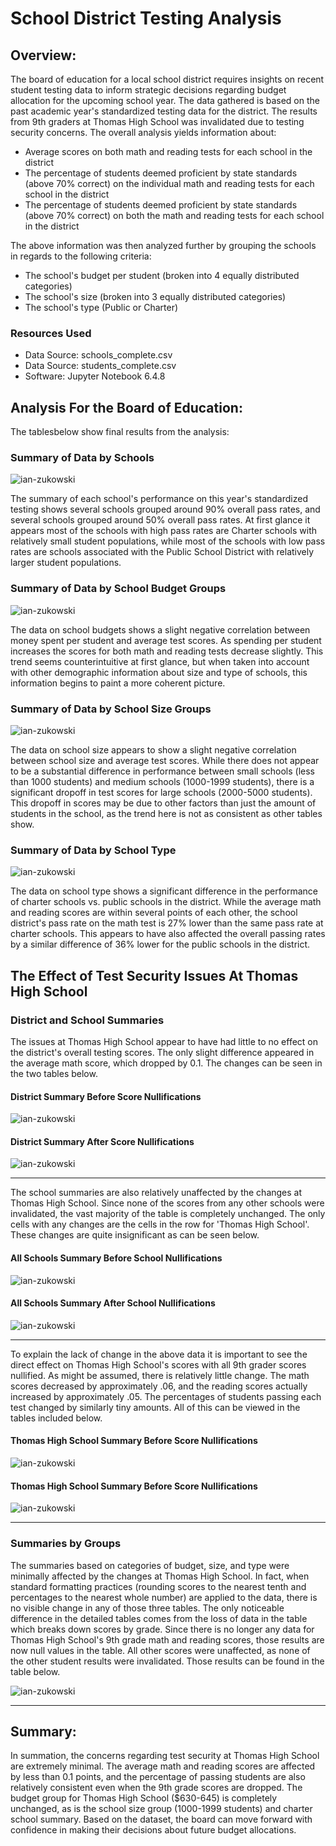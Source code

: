 # School District Testing Analysis

## Overview:
<!-- Explain the purpose of this analysis. -->
The board of education for a local school district requires insights on recent student testing data to inform strategic decisions regarding budget allocation for the upcoming school year. The data gathered is based on the past academic year's standardized testing data for the district. The results from 9th graders at Thomas High School was invalidated due to testing security concerns. The overall analysis yields information about:

* Average scores on both math and reading tests for each school in the district
* The percentage of students deemed proficient by state standards (above 70% correct) on the individual math and reading tests for each school in the district
* The percentage of students deemed proficient by state standards (above 70% correct) on both the math and reading tests for each school in the district

The above information was then analyzed further by grouping the schools in regards to the following criteria:

* The school's budget per student (broken into 4 equally distributed categories)
* The school's size (broken into 3 equally distributed categories)
* The school's type (Public or Charter)

### Resources Used

* Data Source: schools_complete.csv
* Data Source: students_complete.csv
* Software: Jupyter Notebook 6.4.8



## Analysis For the Board of Education: 

The tablesbelow show final results from the analysis:

### Summary of Data by Schools
![ian-zukowski](Resources/Tables/per_school_summary_no_THS_9th.png)

The summary of each school's performance on this year's standardized testing shows several schools grouped around 90% overall pass rates, and several schools grouped around 50% overall pass rates. At first glance it appears most of the schools with high pass rates are Charter schools with relatively small student populations, while most of the schools with low pass rates are schools associated with the Public School District with relatively larger student populations.

<!-- Scores by school spending -->
### Summary of Data by School Budget Groups
![ian-zukowski](Resources/Tables/budget_summary_no_THS_9th.png)

The data on school budgets shows a slight negative correlation between money spent per student and average test scores. As spending per student increases the scores for both math and reading tests decrease slightly. This trend seems counterintuitive at first glance, but when taken into account with other demographic information about size and type of schools, this information begins to paint a more coherent picture.

<!-- Scores by school size -->
### Summary of Data by School Size Groups
![ian-zukowski](Resources/Tables/school_size_summary_no_THS_9th.png)

The data on school size appears to show a slight negative correlation between school size and average test scores. While there does not appear to be a substantial difference in performance between small schools (less than 1000 students) and medium schools (1000-1999 students), there is a significant dropoff in test scores for large schools (2000-5000 students). This dropoff in scores may be due to other factors than just the amount of students in the school, as the trend here is not as consistent as other tables show.

<!-- Scores by school type -->
### Summary of Data by School Type
![ian-zukowski](Resources/Tables/school_type_summary_no_THS_9th.png)

The data on school type shows a significant difference in the performance of charter schools vs. public schools in the district. While the average math and reading scores are within several points of each other, the school district's pass rate on the math test is 27% lower than the same pass rate at charter schools. This appears to have also affected the overall passing rates by a similar difference of 36% lower for the public schools in the district.

## The Effect of Test Security Issues At Thomas High School
<!-- Using bulleted lists and images of DataFrames as support, address the following questions. -->

### District and School Summaries

<!-- How is the district summary affected? -->
The issues at Thomas High School appear to have had little to no effect on the district's overall testing scores. The only slight difference appeared in the average math score, which dropped by 0.1. The changes can be seen in the two tables below.

#### District Summary Before Score Nullifications
![ian-zukowski](Resources/Tables/district_summary_with_THS_9th.png)

#### District Summary After Score Nullifications
![ian-zukowski](Resources/Tables/district_summary_no_THS_9th.png)

----------------------------------------------------------------------------------------------
<!-- How is the school summary affected? -->
The school summaries are also relatively unaffected by the changes at Thomas High School. Since none of the scores from any other schools were invalidated, the vast majority of the table is completely unchanged. The only cells with any changes are the cells in the row for 'Thomas High School'. These changes are quite insignificant as can be seen below.

#### All Schools Summary Before School Nullifications
![ian-zukowski](Resources/Tables/per_school_summary_with_THS_9th.png)

#### All Schools Summary After School Nullifications
![ian-zukowski](Resources/Tables/per_school_summary_no_THS_9th.png)

----------------------------------------------------------------------------------------------
<!-- How does replacing the ninth graders’ math and reading scores affect Thomas High School’s performance relative to the other schools? -->
To explain the lack of change in the above data it is important to see the direct effect on Thomas High School's scores with all 9th grader scores nullified. As might be assumed, there is relatively little change. The math scores decreased by approximately .06, and the reading scores actually increased by approximately .05. The percentages of students passing each test changed by similarly tiny amounts. All of this can be viewed in the tables included below.

#### Thomas High School Summary Before Score Nullifications
![ian-zukowski](Resources/Tables/ths_summary_with_9th.png)

#### Thomas High School Summary Before Score Nullifications
![ian-zukowski](Resources/Tables/ths_summary_no_9th.png)

----------------------------------------------------------------------------------------------

<!-- How does replacing the ninth-grade scores affect the following:
Math and reading scores by grade -->
### Summaries by Groups

The summaries based on categories of budget, size, and type were minimally affected by the changes at Thomas High School. In fact, when standard formatting practices (rounding scores to the nearest tenth and percentages to the nearest whole number) are applied to the data, there is no visible change in any of those three tables. The only noticeable difference in the detailed tables comes from the loss of data in the table which breaks down scores by grade. Since there is no longer any data for Thomas High School's 9th grade math and reading scores, those results are now null values in the table. All other scores were unaffected, as none of the other student results were invalidated. Those results can be found in the table below.

![ian-zukowski](Resources/Tables/scores_by_grade_by_school.png)

----------------------------------------------------------------------------------------------
## Summary: 
<!-- Summarize four changes in the updated school district analysis after reading and math scores for the ninth grade at Thomas High School have been replaced with NaNs. -->
In summation, the concerns regarding test security at Thomas High School are extremely minimal. The average math and reading scores are affected by less than 0.1 points, and the percentage of passing students are also relatively consistent even when the 9th grade scores are dropped. The budget group for Thomas High School ($630-645) is completely unchanged, as is the school size group (1000-1999 students) and charter school summary. Based on the dataset, the board can move forward with confidence in making their decisions about future budget allocations.